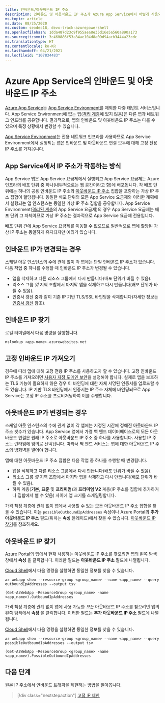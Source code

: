 ```yaml
---
title: 인바운드/아웃바운드 IP 주소
description: 인바운드 및 아웃바운드 IP 주소가 Azure App Service에서 어떻게 사용되는지와 언제 변경되는지 및 앱에 필요한 주소를 찾는 방법에 대해 설명합니다.
ms.topic: article
ms.date: 08/25/2020
ms.custom: seodec18, devx-track-azurepowershell
ms.openlocfilehash: 1dda487d23c9f955aea8e35d16e5a560a890a173
ms.sourcegitcommit: 3c460886f53a84ae104d8a09d94acb3444a23cdc
ms.translationtype: HT
ms.contentlocale: ko-KR
ms.lasthandoff: 04/21/2021
ms.locfileid: "107834483"
---
```

# <a name="inbound-and-outbound-ip-addresses-in-azure-app-service"></a>Azure App Service의 인바운드 및 아웃바운드 IP 주소

[Azure App Service](overview.md)는 [App Service Environment](environment/intro.md)를 제외한 다중 테넌트 서비스입니다. App Service Environment에 없는 앱([격리 계층](https://azure.microsoft.com/pricing/details/app-service/)에 있지 않음)은 다른 앱과 네트워크 인프라를 공유합니다. 결과적으로, 앱의 인바운드 및 아웃바운드 IP 주소는 다를 수 있으며 특정 상황에서 변경할 수 있습니다.

[App Service Environment](environment/intro.md)는 전용 네트워크 인프라를 사용하므로 App Service Environment에서 실행되는 앱은 인바운드 및 아웃바운드 연결 모두에 대해 고정 전용 IP 주소를 가져옵니다.

## <a name="how-ip-addresses-work-in-app-service"></a>App Service에서 IP 주소가 작동하는 방식

App Service 앱은 App Service 요금제에서 실행되고 App Service 요금제는 Azure 인프라의 배포 단위 중 하나(내부적으로는 웹 공간이라고 함)에 배포됩니다. 각 배포 단위에는 하나의 공용 인바운드 IP 주소와 [아웃바운드 IP 주소](#find-outbound-ips) 집합을 포함하는 가상 IP 주소 집합이 할당됩니다. 동일한 배포 단위의 모든 App Service 요금제와 이러한 계획에서 실행되는 앱 인스턴스는 동일한 가상 IP 주소 집합을 공유합니다. App Service Environment([격리된 계층](https://azure.microsoft.com/pricing/details/app-service/)의 App Service 요금제)의 경우 App Service 요금제는 배포 단위 그 자체이므로 가상 IP 주소는 결과적으로 App Service 요금제 전용입니다.

배포 단위 간에 App Service 요금제를 이동할 수 없으므로 일반적으로 앱에 할당된 가상 IP 주소는 동일하게 유지되지만 예외가 있습니다.

## <a name="when-inbound-ip-changes"></a>인바운드 IP가 변경되는 경우

스케일 아웃 인스턴스의 수에 관계 없이 각 앱에는 단일 인바운드 IP 주소가 있습니다. 다음 작업 중 하나를 수행할 때 인바운드 IP 주소가 변경될 수 있습니다.

- 앱을 삭제하고 다른 리소스 그룹에서 다시 만듭니다(배포 단위가 바뀔 수 있음).
- 리소스 그룹 _및_ 지역 조합에서 마지막 앱을 삭제하고 다시 만듭니다(배포 단위가 바뀔 수 있음).
- 인증서 갱신 중과 같이 기존 IP 기반 TLS/SSL 바인딩을 삭제합니다(자세한 정보는 [인증서 갱신](configure-ssl-certificate.md#renew-certificate) 참조).

## <a name="find-the-inbound-ip"></a>인바운드 IP 찾기

로컬 터미널에서 다음 명령을 실행합니다.

```bash
nslookup <app-name>.azurewebsites.net
```

## <a name="get-a-static-inbound-ip"></a>고정 인바운드 IP 가져오기

경우에 따라 앱에 대해 고정 전용 IP 주소를 사용하고자 할 수 있습니다. 고정 인바운드 IP 주소를 가져오려면 [사용자 지정 도메인 보안](configure-ssl-bindings.md#secure-a-custom-domain)을 설정해야 합니다. 실제로 앱을 보호하는 TLS 기능이 필요하지 않은 경우 이 바인딩에 대한 자체 서명된 인증서를 업로드할 수도 있습니다. IP 기반 TLS 바인딩에서 인증서는 IP 주소 자체에 바인딩되므로 App Service는 고정 IP 주소를 프로비저닝하여 이를 수행합니다. 

## <a name="when-outbound-ips-change"></a>아웃바운드 IP가 변경되는 경우

스케일 아웃 인스턴스의 수에 관계 없이 각 앱에는 지정된 시간에 정해진 아웃바운드 IP 주소 갯수가 있습니다. App Service 앱에서 가령 백 엔드 데이터베이스로의 모든 아웃바운드 연결은 원래 IP 주소로 아웃바운드 IP 주소 중 하나를 사용합니다. 사용할 IP 주소는 런타임에 임의로 선택됩니다. 따라서 백 엔드 서비스는 앱에 대한 아웃바운드 IP 주소의 방화벽을 열어야 합니다.

앱에 대한 아웃바운드 IP 주소 집합은 다음 작업 중 하나를 수행할 때 변경됩니다.

- 앱을 삭제하고 다른 리소스 그룹에서 다시 만듭니다(배포 단위가 바뀔 수 있음).
- 리소스 그룹 _및_ 지역 조합에서 마지막 앱을 삭제하고 다시 만듭니다(배포 단위가 바뀔 수 있음).
- 하위 계층(**기본**, **표준** 및 **프리미엄**)과 **프리미엄 V2** 계층(IP 주소를 집합에 추가하거나 집합에서 뺄 수 있음) 사이에 앱 크기를 스케일링합니다.

가격 책정 계층에 관계 없이 앱에서 사용할 수 있는 모든 아웃바운드 IP 주소 집합을 찾을 수 있습니다. 이는 `possibleOutboundIpAddresses` 속성이나 Azure Portal의 **추가 아웃바운드 IP 주소** 필드(위치는 **속성** 블레이드)에서 찾을 수 있습니다. [아웃바운드 IP 찾기](#find-outbound-ips)를 참조하세요.

## <a name="find-outbound-ips"></a>아웃바운드 IP 찾기

Azure Portal의 앱에서 현재 사용하는 아웃바운드 IP 주소를 찾으려면 앱의 왼쪽 탐색 창에서 **속성** 을 클릭합니다. 이러한 필드는 **아웃바운드 IP 주소** 필드에 나열됩니다.

[Cloud Shell](../cloud-shell/quickstart.md)에서 다음 명령을 실행하면 동일한 정보를 찾을 수 있습니다.

```azurecli-interactive
az webapp show --resource-group <group_name> --name <app_name> --query outboundIpAddresses --output tsv
```

```azurepowershell
(Get-AzWebApp -ResourceGroup <group_name> -name <app_name>).OutboundIpAddresses
```

가격 책정 계층에 관계 없이 앱에 사용 가능한 _모든_ 아웃바운드 IP 주소를 찾으려면 앱의 왼쪽 탐색에서 **속성** 을 클릭합니다. 이러한 필드는 **추가 아웃바운드 IP 주소** 필드에 나열됩니다.

[Cloud Shell](../cloud-shell/quickstart.md)에서 다음 명령을 실행하면 동일한 정보를 찾을 수 있습니다.

```azurecli-interactive
az webapp show --resource-group <group_name> --name <app_name> --query possibleOutboundIpAddresses --output tsv
```

```azurepowershell
(Get-AzWebApp -ResourceGroup <group_name> -name <app_name>).PossibleOutboundIpAddresses
```

## <a name="next-steps"></a>다음 단계

원본 IP 주소에서 인바운드 트래픽을 제한하는 방법을 알아봅니다.

> [!div class="nextstepaction"]
> [고정 IP 제한](app-service-ip-restrictions.md)
